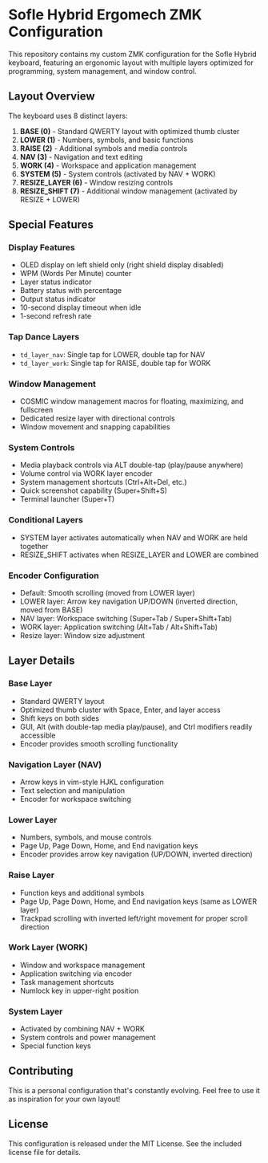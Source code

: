 # Sofle Hybrid Ergomech ZMK Configuration

This repository contains my custom ZMK configuration for the Sofle Hybrid keyboard, featuring an ergonomic layout with multiple layers optimized for programming, system management, and window control.

## Layout Overview

The keyboard uses 8 distinct layers:


1. **BASE (0)** - Standard QWERTY layout with optimized thumb cluster
2. **LOWER (1)** - Numbers, symbols, and basic functions
3. **RAISE (2)** - Additional symbols and media controls
4. **NAV (3)** - Navigation and text editing
5. **WORK (4)** - Workspace and application management
6. **SYSTEM (5)** - System controls (activated by NAV + WORK)
7. **RESIZE_LAYER (6)** - Window resizing controls
8. **RESIZE_SHIFT (7)** - Additional window management (activated by RESIZE + LOWER)

## Special Features

### Display Features


- OLED display on left shield only (right shield display disabled)
- WPM (Words Per Minute) counter
- Layer status indicator
- Battery status with percentage
- Output status indicator
- 10-second display timeout when idle
- 1-second refresh rate

### Tap Dance Layers

- `td_layer_nav`: Single tap for LOWER, double tap for NAV
- `td_layer_work`: Single tap for RAISE, double tap for WORK

### Window Management

- COSMIC window management macros for floating, maximizing, and fullscreen
- Dedicated resize layer with directional controls
- Window movement and snapping capabilities

### System Controls

- Media playback controls via ALT double-tap (play/pause anywhere)
- Volume control via WORK layer encoder
- System management shortcuts (Ctrl+Alt+Del, etc.)
- Quick screenshot capability (Super+Shift+S)
- Terminal launcher (Super+T)

### Conditional Layers

- SYSTEM layer activates automatically when NAV and WORK are held together
- RESIZE_SHIFT activates when RESIZE_LAYER and LOWER are combined

### Encoder Configuration
- Default: Smooth scrolling (moved from LOWER layer)
- LOWER layer: Arrow key navigation UP/DOWN (inverted direction, moved from BASE)
- NAV layer: Workspace switching (Super+Tab / Super+Shift+Tab)
- WORK layer: Application switching (Alt+Tab / Alt+Shift+Tab)
- Resize layer: Window size adjustment

## Layer Details

### Base Layer

- Standard QWERTY layout
- Optimized thumb cluster with Space, Enter, and layer access
- Shift keys on both sides
- GUI, Alt (with double-tap media play/pause), and Ctrl modifiers readily accessible
- Encoder provides smooth scrolling functionality

### Navigation Layer (NAV)

- Arrow keys in vim-style HJKL configuration
- Text selection and manipulation
- Encoder for workspace switching

### Lower Layer

- Numbers, symbols, and mouse controls
- Page Up, Page Down, Home, and End navigation keys
- Encoder provides arrow key navigation (UP/DOWN, inverted direction)

### Raise Layer

- Function keys and additional symbols
- Page Up, Page Down, Home, and End navigation keys (same as LOWER layer)
- Trackpad scrolling with inverted left/right movement for proper scroll direction

### Work Layer (WORK)

- Window and workspace management
- Application switching via encoder
- Task management shortcuts
- Numlock key in upper-right position

### System Layer

- Activated by combining NAV + WORK
- System controls and power management
- Special function keys

## Contributing

This is a personal configuration that's constantly evolving. Feel free to use it as inspiration for your own layout!

## License

This configuration is released under the MIT License. See the included license file for details.
